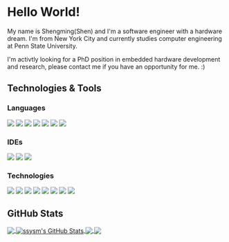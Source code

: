 # Hello World!

My name is Shengming(Shen) and I'm a software engineer with a hardware dream. I'm from New York City and currently studies computer engineering at Penn State University.

I'm activtly looking for a PhD position in embedded hardware development and research, please contact me if you have an opportunity for me. :)

## Technologies & Tools

### Languages
![](https://img.shields.io/badge/Code-JavaScript-informational?style=flat&logo=javascript&logoColor=white&color=F7DF1E)
![](https://img.shields.io/badge/Code-TypeScript-informational?style=flat&logo=typescript&logoColor=white&color=3178C6)
![](https://img.shields.io/badge/Code-Java-informational?style=flat&logo=java&logoColor=white&color=007396)
![](https://img.shields.io/badge/Code-Python-informational?style=flat&logo=python&logoColor=white&color=3776AB)
![](https://img.shields.io/badge/Code-Verilog%20HDL-informational?style=flat&logo=verilog&logoColor=white&color=FF9E0F)
![](https://img.shields.io/badge/Code-Angular-informational?style=flat&logo=angular&logoColor=white&color=DD0031)
![](https://img.shields.io/badge/Code-React-informational?style=flat&logo=react&logoColor=white&color=61DAFB)

### IDEs
![](https://img.shields.io/badge/Editor-VSCode-informational?style=flat&logo=Visual-Studio-Code&logoColor=white&color=007ACC)
![](https://img.shields.io/badge/Editor-Intel%20Quartus-informational?style=flat&logo=intel&logoColor=white&color=0071C5)
![](https://img.shields.io/badge/Editor-Arduino-informational?style=flat&logo=arduino&logoColor=white&color=00979D)

### Technologies
![](https://img.shields.io/badge/OS-Linux-informational?style=flat&logo=linux&logoColor=white&color=FCC624)
![](https://img.shields.io/badge/Shell-Zsh-informational?style=flat&logo=gnu-bash&logoColor=white&color=4EAA25)
![](https://img.shields.io/badge/Tools-TensorFlow-informational?style=flat&logo=TensorFlow&logoColor=white&color=FF6F00)
![](https://img.shields.io/badge/Tools-MongoDB-informational?style=flat&logo=mongodb&logoColor=white&color=47A248)
![](https://img.shields.io/badge/Tools-Docker-informational?style=flat&logo=docker&logoColor=white&color=2496ED)
![](https://img.shields.io/badge/Cloud-Azure-informational?style=flat&logo=Azure-DevOps&logoColor=white&color=0078D7)
![](https://img.shields.io/badge/Cloud-AWS-informational?style=flat&logo=Amazon-AWS&logoColor=white&color=232F3E)
![](https://img.shields.io/badge/Cloud-Digital_Ocean-informational?style=flat&logo=digitalocean&logoColor=white&color=0080FF)

## GitHub Stats

<a href="https://github.com/ssysm/ssysm">
  <img align="center" src="https://github-readme-stats.vercel.app/api/top-langs/?username=ssysm&hide=css,html,tex&title_color=ffffff&text_color=c9cacc&icon_color=2bbc8a&bg_color=1d1f21&langs_count=3" />
</a>
<a href="https://github.com/ssysm/ssysm">
  <img align="center" src="https://github-readme-stats.vercel.app/api?username=ssysm&show_icons=true&line_height=27&count_private=true&title_color=ffffff&text_color=c9cacc&icon_color=2bbc8a&bg_color=1d1f21" alt="ssysm's GitHub Stats" />
</a>

<a href="https://github.com/ssysm/restcms">
  <img align="center" src="https://github-readme-stats.vercel.app/api/pin/?username=ssysm&repo=restcms&title_color=ffffff&text_color=c9cacc&icon_color=2bbc8a&bg_color=1d1f21" />
</a>


<a href="https://github.com/zhimingshenjun/DD_Monitor">
  <img align="center" src="https://github-readme-stats.vercel.app/api/pin/?username=zhimingshenjun&repo=DD_Monitor&title_color=ffffff&text_color=c9cacc&icon_color=2bbc8a&bg_color=1d1f21" />
</a>    
